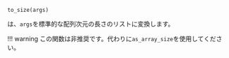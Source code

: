 ```
to_size(args)
```

は、`args`を標準的な配列次元の長さのリストに変換します。

!!! warning
    この関数は非推奨です。代わりに`as_array_size`を使用してください。

